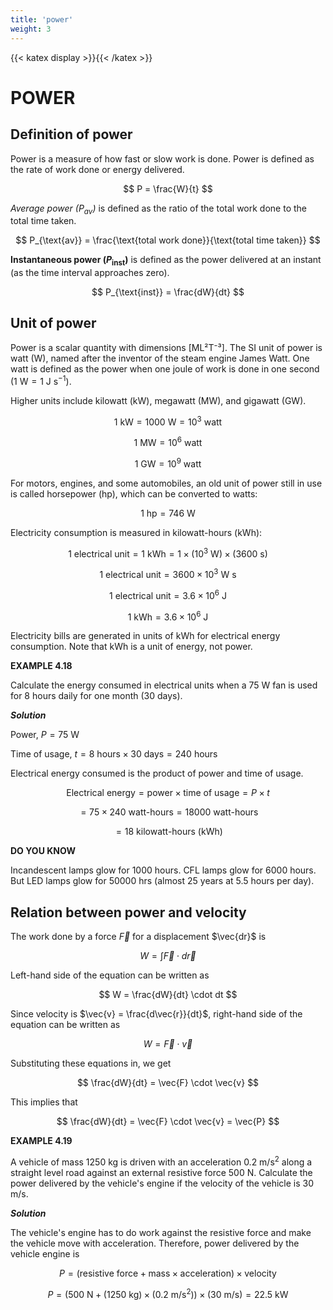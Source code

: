 ```yaml
---
title: 'power'
weight: 3
---
```


[comment]: <> (katex Header)
{{< katex display >}}{{< /katex >}}

# POWER

## Definition of power

Power is a measure of how fast or slow work is done. Power is defined as the rate of work done or energy delivered.

$$
P = \frac{W}{t}
$$

_Average power ($P_{\text{av}}$)_ is defined as the ratio of the total work done to the total time taken.

$$
P_{\text{av}} = \frac{\text{total work done}}{\text{total time taken}}
$$

**Instantaneous power ($P_{\text{inst}}$)** is defined as the power delivered at an instant (as the time interval approaches zero).

$$
P_{\text{inst}} = \frac{dW}{dt}
$$

## Unit of power

Power is a scalar quantity with dimensions [ML²T⁻³]. The SI unit of power is watt (W), named after the inventor of the steam engine James Watt. One watt is defined as the power when one joule of work is done in one second ($1 \text{ W} = 1 \text{ J s}^{-1}$).

Higher units include kilowatt (kW), megawatt (MW), and gigawatt (GW).

$$
1 \text{ kW} = 1000 \text{ W} = 10^3 \text{ watt}
$$

$$
1 \text{ MW} = 10^6 \text{ watt}
$$

$$
1 \text{ GW} = 10^9 \text{ watt}
$$

For motors, engines, and some automobiles, an old unit of power still in use is called horsepower (hp), which can be converted to watts:

$$
1 \text{ hp} = 746 \text{ W}
$$

Electricity consumption is measured in kilowatt-hours (kWh):

$$
1 \text{ electrical unit} = 1 \text{ kWh} = 1 \times (10^3 \text{ W}) \times (3600 \text{ s})
$$

$$
1 \text{ electrical unit} = 3600 \times 10^3 \text{ W s}
$$

$$
1 \text{ electrical unit} = 3.6 \times 10^6 \text{ J}
$$

$$
1 \text{ kWh} = 3.6 \times 10^6 \text{ J}
$$

Electricity bills are generated in units of kWh for electrical energy consumption. Note that kWh is a unit of energy, not power.

**EXAMPLE 4.18**

Calculate the energy consumed in electrical units when a 75 W fan is used for 8 hours daily for one month (30 days).

**_Solution_**

Power, $P = 75 \text{ W}$

Time of usage, $t = 8 \text{ hours} \times 30 \text{ days} = 240 \text{ hours}$

Electrical energy consumed is the product of power and time of usage.

$$
\text{Electrical energy} = \text{power} \times \text{time of usage} = P \times t
$$

$$
= 75 \times 240 \text{ watt-hours} = 18000 \text{ watt-hours}
$$

$$
= 18 \text{ kilowatt-hours (kWh)}
$$

**DO YOU KNOW**

Incandescent lamps glow for 1000 hours. CFL lamps glow for 6000 hours. But LED lamps glow for 50000 hrs (almost 25 years at 5.5 hours per day).

## Relation between power and velocity

The work done by a force $\vec{F}$ for a displacement $\vec{dr}$ is

$$
W = \int \vec{F} \cdot d\vec{r}
$$

Left-hand side of the equation can be written as

$$
W = \frac{dW}{dt} \cdot dt
$$

Since velocity is $\vec{v} = \frac{d\vec{r}}{dt}$, right-hand side of the equation can be written as

$$
W = \vec{F} \cdot \vec{v}
$$

Substituting these equations in, we get

$$
\frac{dW}{dt} = \vec{F} \cdot \vec{v}
$$

This implies that

$$
\frac{dW}{dt} = \vec{F} \cdot \vec{v} = \vec{P}
$$

**EXAMPLE 4.19**

A vehicle of mass 1250 kg is driven with an acceleration $0.2 \text{ m/s}^2$ along a straight level road against an external resistive force 500 N. Calculate the power delivered by the vehicle's engine if the velocity of the vehicle is $30 \text{ m/s}$.

**_Solution_**

The vehicle's engine has to do work against the resistive force and make the vehicle move with acceleration. Therefore, power delivered by the vehicle engine is

$$
P = (\text{resistive force} + \text{mass} \times \text{acceleration}) \times \text{velocity}
$$

$$
P = (500 \text{ N} + (1250 \text{ kg}) \times (0.2 \text{ m/s}^2)) \times (30 \text{ m/s}) = 22.5 \text{ kW}
$$
